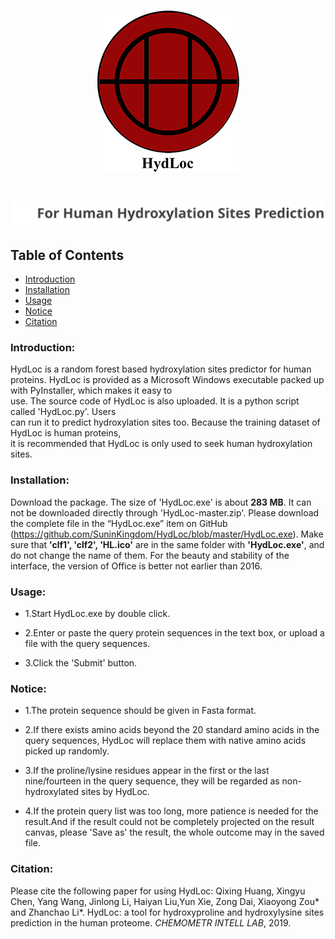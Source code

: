 <h1 align="center">
  <img alt="logo" src="logo.png">
</h1>
<h1 align="center">
  <img alt="internal title" src="internal title.svg">
</h1>


## Table of Contents
* [Introduction](#introduction)
* [Installation](#installation)
* [Usage](#usage)
* [Notice](#notice)
* [Citation](#citation)

### Introduction:

HydLoc is a random forest based hydroxylation sites predictor for human proteins. HydLoc is<dr>
provided as a Microsoft Windows executable packed up with PyInstaller, which makes it easy to<br>
use. The source code of HydLoc is also uploaded. It is a python script called 'HydLoc.py'. Users<br>
can run it to predict hydroxylation sites too. Because the training dataset of HydLoc is human proteins,<br>
it is recommended that HydLoc is only used to seek human hydroxylation sites.

### Installation:

Download the package. The size of 'HydLoc.exe' is about **283 MB**.
It can not be downloaded directly through 'HydLoc-master.zip'.
Please download the complete file in the “HydLoc.exe” item on GitHub 
(https://github.com/SuninKingdom/HydLoc/blob/master/HydLoc.exe). 
Make sure that **'clf1', 'clf2', 'HL.ico'** are in the same folder with **'HydLoc.exe'**, 
and do not change the name of them. For the beauty and stability of the interface, the version 
of Office is better not earlier than 2016.

### Usage:

* 1.Start HydLoc.exe by double click.

* 2.Enter or paste the query protein sequences in the text box, or upload a file with the query sequences.

* 3.Click the 'Submit' button.

### Notice:

* 1.The protein sequence should be given in Fasta format.

* 2.If there exists amino acids beyond the 20 standard amino acids in the query sequences, HydLoc will replace 
    them with native amino acids picked up randomly. 

* 3.If the proline/lysine residues appear in the first or the last nine/fourteen in the query sequence, 
    they will be regarded as non-hydroxylated sites by HydLoc. 

* 4.If the protein query list was too long, more patience is needed for the result.And if the result could 
    not be completely projected on the result canvas, please 'Save as' the result, the whole outcome may in
    the saved file.

### Citation:

Please cite the following paper for using HydLoc:
Qixing Huang, Xingyu Chen, Yang Wang, Jinlong Li, Haiyan Liu,Yun Xie, Zong Dai, Xiaoyong Zou* and Zhanchao Li*. 
HydLoc: a tool for hydroxyproline and hydroxylysine sites prediction in the human proteome. *CHEMOMETR INTELL LAB*, 2019.

